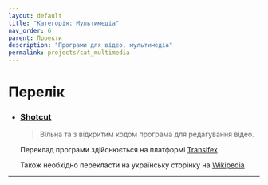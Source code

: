 ```yaml
---
layout: default
title: "Категорія: Мультимедіа"
nav_order: 6
parent: Проекти
description: "Програми для відео, мультимедіа"
permalink: projects/cat_multimedia
---
```


# Перелік

- ### [Shotcut](https://www.shotcut.org/)
  > Вільна та з відкритим кодом програма для редагування відео.

  Переклад програми здійснюється на платформі [Transifex](https://www.transifex.com/ddennedy/shotcut/)

  Також необхідно перекласти на українську сторінку на [Wikipedia](https://en.wikipedia.org/wiki/Shotcut)

---
